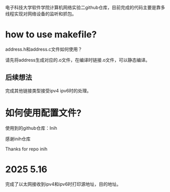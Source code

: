 电子科技大学软件学院计算机网络实验二github仓库，目前完成的代码主要是靠多线程实现对网络设备的监听和抓包。



# how to use makefile?

address.h和address.c文件如何使用？

请先将address生成对应的.o文件，在编译时链接.o文件，可以静态编译。

## 后续想法
完成其他链接类型接受ipv4 ipv6时的处理。

# 如何使用配置文件?
使用到的github仓库：Inih

感谢inih仓库

Thanks for repo inih

# 2025 5.16
完成了以太网接收到ipv4和ipv6时打印源地址，目的地址。